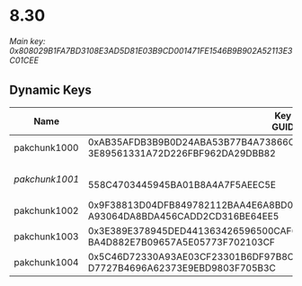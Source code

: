# 8.30

###### *Main key: 0x808029B1FA7BD3108E3AD5D81E03B9CD001471FE1546B9B902A52113E3C01CEE*

## Dynamic Keys

| Name           | Key<br/>GUID                                                                                            | Notes        |
|----------------|---------------------------------------------------------------------------------------------------------|--------------|
| pakchunk1000   | 0xAB35AFDB3B9B0D24ABA53B77B4A73866C45EA91DD004A8E1535706CD57BB287E<br/>3E89561331A72D226FBF962DA29DBB82 |
| *pakchunk1001* | <br/>558C4703445945BA01B8A4A7F5AEEC5E                                                                   | Bao Bros set |
| pakchunk1002   | 0x9F38813D04DFB849782112BAA4E6A8BD0A6A402EA7B0C419153C7E0C483ADAAE<br/>A93064DA8BDA456CADD2CD316BE64EE5 |
| pakchunk1003   | 0x3E389E378945DED441363426596500CAF654695D0EACF18F630AEA353F194AEB<br/>BA4D882E7B09657A5E05773F702103CF |
| pakchunk1004   | 0x5C46D72330A93AE03CF23301B6DF97B8CB7E35A3885A5BDFA56F61EE2FDD1653<br/>D7727B4696A62373E9EBD9803F705B3C |
